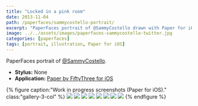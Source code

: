 ```yaml
---
title: "Locked in a pink room"
date: 2013-11-04
path: /paperfaces/sammycostello-portrait/
excerpt: "PaperFaces portrait of @SammyCostello drawn with Paper for iOS on an iPad."
image: ../../assets/images/paperfaces-sammycostello-twitter.jpg
categories: [paperfaces]
tags: [portrait, illustration, Paper for iOS]
---
```


PaperFaces portrait of [@SammyCostello](https://twitter.com/SammyCostello).

* **Stylus:** None
* **Application:** [Paper by FiftyThree for iOS](http://www.fiftythree.com/paper)

{% figure caption:"Work in progress screenshots (Paper for iOS)." class:"gallery-3-col" %}
[![](../../assets/images/paperfaces-sammycostello-process-1-600.jpg)](../../assets/images/paperfaces-sammycostello-process-1-lg.jpg)
[![](../../assets/images/paperfaces-sammycostello-process-2-600.jpg)](../../assets/images/paperfaces-sammycostello-process-2-lg.jpg)
[![](../../assets/images/paperfaces-sammycostello-process-3-600.jpg)](../../assets/images/paperfaces-sammycostello-process-3-lg.jpg)
[![](../../assets/images/paperfaces-sammycostello-process-4-600.jpg)](../../assets/images/paperfaces-sammycostello-process-4-lg.jpg)
[![](../../assets/images/paperfaces-sammycostello-process-5-600.jpg)](../../assets/images/paperfaces-sammycostello-process-5-lg.jpg)
[![](../../assets/images/paperfaces-sammycostello-process-6-600.jpg)](../../assets/images/paperfaces-sammycostello-process-6-lg.jpg)
[![](../../assets/images/paperfaces-sammycostello-process-7-600.jpg)](../../assets/images/paperfaces-sammycostello-process-7-lg.jpg)
[![](../../assets/images/paperfaces-sammycostello-process-8-600.jpg)](../../assets/images/paperfaces-sammycostello-process-8-lg.jpg)
{% endfigure %}
